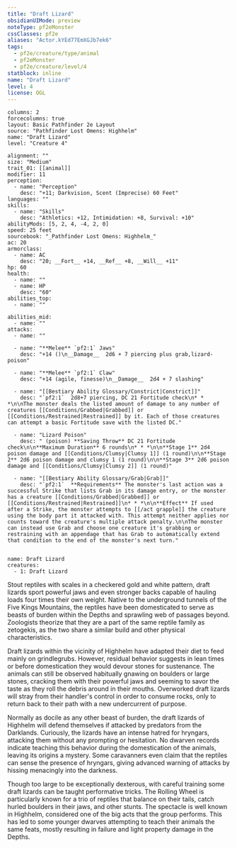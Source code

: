 ```yaml
---
title: "Draft Lizard"
obsidianUIMode: preview
noteType: pf2eMonster
cssClasses: pf2e
aliases: "Actor.kYEd77EmXGJb7ek6" 
tags:
  - pf2e/creature/type/animal
  - pf2eMonster
  - pf2e/creature/level/4
statblock: inline
name: "Draft Lizard"
level: 4
license: OGL
---
```


```statblock
columns: 2
forcecolumns: true
layout: Basic Pathfinder 2e Layout
source: "Pathfinder Lost Omens: Highhelm"
name: "Draft Lizard"
level: "Creature 4"

alignment: ""
size: "Medium"
trait_01: [[animal]]
modifier: 11
perception:
  - name: "Perception"
    desc: "+11; Darkvision, Scent (Imprecise) 60 Feet"
languages: ""
skills:
  - name: "Skills"
    desc: "Athletics: +12, Intimidation: +8, Survival: +10"
abilityMods: [5, 2, 4, -4, 2, 0]
speed: 25 feet
sourcebook: "_Pathfinder Lost Omens: Highhelm_"
ac: 20
armorclass:
  - name: AC
    desc: "20; __Fort__ +14, __Ref__ +8, __Will__ +11"
hp: 60
health:
  - name: ""
  - name: HP
    desc: "60"
abilities_top:
  - name: ""

abilities_mid:
  - name: ""
attacks:
  - name: ""

  - name: "**Melee** `pf2:1` Jaws"
    desc: "+14 ()\n__Damage__  2d6 + 7 piercing plus grab,lizard-poison"

  - name: "**Melee** `pf2:1` Claw"
    desc: "+14 (agile, finesse)\n__Damage__  2d4 + 7 slashing"

  - name: "[[Bestiary Ability Glossary/Constrict|Constrict]]"
    desc: "`pf2:1`  2d8+7 piercing, DC 21 Fortitude check\n* * *\n\nThe monster deals the listed amount of damage to any number of creatures [[Conditions/Grabbed|Grabbed]] or [[Conditions/Restrained|Restrained]] by it. Each of those creatures can attempt a basic Fortitude save with the listed DC."

  - name: "Lizard Poison"
    desc: " (poison) **Saving Throw** DC 21 Fortitude check\n\n**Maximum Duration** 6 rounds\n* * *\n\n**Stage 1** 2d4 poison damage and [[Conditions/Clumsy|Clumsy 1]] (1 round)\n\n**Stage 2** 2d6 poison damage and clumsy 1 (1 round)\n\n**Stage 3** 2d6 poison damage and [[Conditions/Clumsy|Clumsy 2]] (1 round)"

  - name: "[[Bestiary Ability Glossary/Grab|Grab]]"
    desc: "`pf2:1`  **Requirements** The monster's last action was a successful Strike that lists Grab in its damage entry, or the monster has a creature [[Conditions/Grabbed|Grabbed]] or [[Conditions/Restrained|Restrained]]\n* * *\n\n**Effect** If used after a Strike, the monster attempts to [[/act grapple]] the creature using the body part it attacked with. This attempt neither applies nor counts toward the creature's multiple attack penalty.\n\nThe monster can instead use Grab and choose one creature it's grabbing or restraining with an appendage that has Grab to automatically extend that condition to the end of the monster's next turn."
 
```

```encounter-table
name: Draft Lizard
creatures:
  - 1: Draft Lizard
```



Stout reptiles with scales in a checkered gold and white pattern, draft lizards sport powerful jaws and even stronger backs capable of hauling loads four times their own weight. Native to the underground tunnels of the Five Kings Mountains, the reptiles have been domesticated to serve as beasts of burden within the Depths and sprawling web of passages beyond. Zoologists theorize that they are a part of the same reptile family as zetogekis, as the two share a similar build and other physical characteristics.

Draft lizards within the vicinity of Highhelm have adapted their diet to feed mainly on grindlegrubs. However, residual behavior suggests in lean times or before domestication they would devour stones for sustenance. The animals can still be observed habitually gnawing on boulders or large stones, cracking them with their powerful jaws and seeming to savor the taste as they roll the debris around in their mouths. Overworked draft lizards will stray from their handler's control in order to consume rocks, only to return back to their path with a new undercurrent of purpose.

Normally as docile as any other beast of burden, the draft lizards of Highhelm will defend themselves if attacked by predators from the Darklands. Curiously, the lizards have an intense hatred for hryngars, attacking them without any prompting or hesitation. No dwarven records indicate teaching this behavior during the domestication of the animals, leaving its origins a mystery. Some caravanners even claim that the reptiles can sense the presence of hryngars, giving advanced warning of attacks by hissing menacingly into the darkness.

Though too large to be exceptionally dexterous, with careful training some draft lizards can be taught performative tricks. The Rolling Wheel is particularly known for a trio of reptiles that balance on their tails, catch hurled boulders in their jaws, and other stunts. The spectacle is well known in Highhelm, considered one of the big acts that the group performs. This has led to some younger dwarves attempting to teach their animals the same feats, mostly resulting in failure and light property damage in the Depths.

